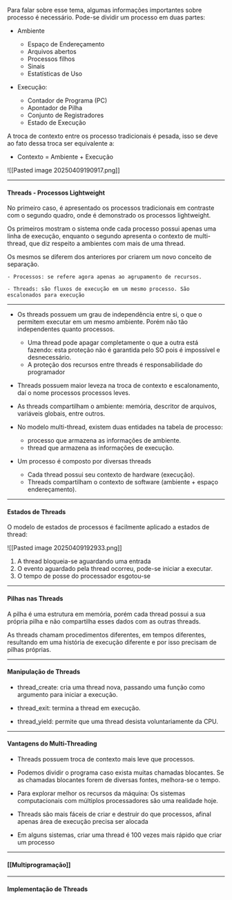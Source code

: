 Para falar sobre esse tema, algumas informações importantes sobre processo é necessário. Pode-se dividir um processo em duas partes:

- Ambiente
	- Espaço de Endereçamento
	- Arquivos abertos
	- Processos filhos
	- Sinais
	- Estatísticas de Uso

- Execução:
	- Contador de Programa (PC)
	- Apontador de Pilha
	- Conjunto de Registradores 
	- Estado de Execução

A troca de contexto entre os processo tradicionais é pesada, isso se deve ao fato dessa troca ser equivalente a:

 - Contexto = Ambiente + Execução 

![[Pasted image 20250409190917.png]]

--- 
#### Threads - Processos Lightweight

 No primeiro caso, é apresentado os processos tradicionais em contraste com o segundo quadro, onde é demonstrado os processos lightweight. 
 
 Os primeiros mostram o sistema onde cada processo possui apenas uma linha de execução, enquanto o segundo apresenta o contexto de multi-thread, que diz respeito a ambientes com mais de uma thread. 
 
Os mesmos se diferem dos anteriores por criarem um novo conceito de separação.

	- Processos: se refere agora apenas ao agrupamento de recursos.

	- Threads: são fluxos de execução em um mesmo processo. São escalonados para execução

---

- Os threads possuem um grau de independência entre si, o que o permitem executar em um mesmo ambiente. Porém não tão independentes quanto processos.

	- Uma thread pode apagar completamente o que a outra está fazendo: esta proteção não é garantida pelo SO pois é impossível e desnecessário.
	- A proteção dos recursos entre threads é responsabilidade do programador


- Threads possuem maior leveza na troca de contexto e escalonamento, daí o nome processos processos leves.


- As threads compartilham o ambiente: memória, descritor de arquivos, variáveis globais, entre outros.


- No modelo multi-thread, existem duas entidades na tabela de processo: 

	- processo que armazena as informações de ambiente.
	- thread que armazena as informações de execução.


- Um processo é composto por diversas threads

	- Cada thread possui seu contexto de hardware (execução).
	- Threads compartilham o contexto de software (ambiente + espaço endereçamento).


---

#### Estados de Threads

O modelo de estados de processos é facilmente aplicado a estados de thread:

![[Pasted image 20250409192933.png]]

1) A thread bloqueia-se aguardando uma entrada 
2) O evento aguardado pela thread ocorreu, pode-se iniciar a executar. 
3) O tempo de posse do processador esgotou-se

---

#### Pilhas nas Threads

A pilha é uma estrutura em memória, porém cada thread possui a sua própria pilha e não compartilha esses dados com as outras threads.

As threads chamam procedimentos diferentes, em tempos diferentes, resultando em uma história de execução diferente e por isso precisam de pilhas próprias.

---

#### Manipulação de Threads

-  thread_create: cria uma thread nova, passando uma função como argumento para iniciar a execução.

-  thread_exit: termina a thread em execução.

- thread_yield: permite que uma thread desista voluntariamente da CPU.

---

#### Vantagens do Multi-Threading

- Threads possuem troca de contexto mais leve que processos.

- Podemos dividir o programa caso exista muitas chamadas blocantes. Se as chamadas blocantes forem de diversas fontes, melhora-se o tempo.

- Para explorar melhor os recursos da máquina: Os sistemas computacionais com múltiplos processadores são uma realidade hoje.

- Threads são mais fáceis de criar e destruir do que processos, afinal apenas área de execução precisa ser alocada

- Em alguns sistemas, criar uma thread é 100 vezes mais rápido que criar um processo

---

#### [[Multiprogramação]]


--- 

#### Implementação de Threads 

